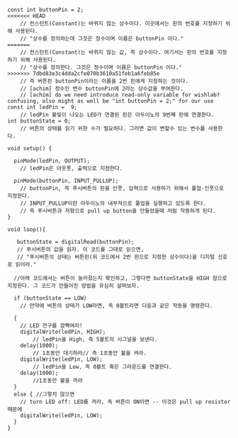 <pre><code>

const int buttonPin = 2;    
<<<<<<< HEAD
	// 컨스턴트(Constant)는 바뀌지 않는 상수이다. 이곳에서는 핀의 번호를 지정하기 위해 사용된다.
	// "상수를 정의하는데 그것은 정수이며 이름은 buttonPin 이다." 
=======
	// 컨스턴트(Constant)는 바뀌지 않는 값, 즉 상수이다. 여기서는 핀의 번호를 지정하기 위해 사용된다.
	// "상수를 정의한다. 그것은 정수이며 이름은 buttonPin 이다." 
>>>>>>> 7dbd83e3c4dda2cfe070b3610a51feb1a6feb85e
	// 즉 버튼핀 buttonPin이라는 이름을 2번 핀에게 지정하는 것이다.
	// [achim] 정수인 변수 buttonPin에 2라는 상수값을 부여한다.
	// [achim] do we need introduce read-only variable for wishlab? confusing, also might as well be "int buttonPin = 2;" for our use
const int ledPin =  9;   
	// ledPin 불빛이 나오는 LED가 연결된 핀은 아두이노의 9번째 핀에 연결한다.
int buttonState = 0;         
	// 버튼의 상태를 읽기 위한 수가 필요하다. 그러면 값이 변할수 있는 변수를 사용한다.

void setup() {
  
  pinMode(ledPin, OUTPUT);   
    // ledPin은 아웃풋, 출력으로 지정한다.
  
  pinMode(buttonPin, INPUT_PULLUP);
    // buttonPin, 즉 푸시버튼의 핀을 인풋, 입력으로 사용하기 위해서 풀업-인풋으로 지정한다.  
    // INPUT_PULLUP이란 아두이노의 내부적으로 풀업을 실행하고 있도록 한다. 
    // 즉 푸시버튼과 저항으로 pull up button을 만들었을때 처럼 작동하게 된다.
}

void loop(){
   
   buttonState = digitalRead(buttonPin);  
   // 푸시버튼의 값을 읽자. 이 코드를 그대로 읽으면,
   // "푸시버튼의 상태는 버튼핀(위 코드에서 2번 핀으로 지정한 상수이다)을 디지털 신호로 읽어라."

  //아래 코드에서는 버튼이 눌러졌는지 확인하고, 그렇다면 buttonState을 HIGH 참으로 지정한다. 그 코드가 만들어진 방법을 유심히 살펴보자.

  if (buttonState == LOW) 
  	// 만약에 버튼의 상태가 LOW라면, 즉 0볼트라면 다음과 같은 작동을 명령한다.
  
  {
    // LED 전구를 깜빡여라!
    digitalWrite(ledPin, HIGH); 
    	// ledPin을 High, 즉 5볼트의 시그널을 보낸다.
    delay(1000);
    	// 1초동안 대기하라// 즉 1초동안 불을 켜라.
    digitalWrite(ledPin, LOW);
    	// ledPin을 Low, 즉 0볼트 혹은 그라운드를 연결한다.
    delay(1000); 
    	//1초동안 불을 꺼라
  } 
  else { //그렇지 않으면
    // turn LED off: LED를 꺼라, 즉 버튼이 ON이면 -- 이것은 pull up resistor 때문에
    digitalWrite(ledPin, LOW); 
  }
}
</code></pre>
